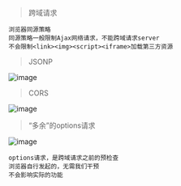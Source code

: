 > 跨域请求

```
浏览器同源策略
同源策略一般限制Ajax网络请求，不能跨域请求server
不会限制<link><img><script><iframe>加载第三方资源
```
> JSONP

![image](https://note.youdao.com/yws/public/resource/488f3bf54a29a2eee5561c5e8bba83dc/xmlnote/WEBRESOURCEcf0c4f033b7fd0972fa8f05c623d11b6/1225)

> CORS

![image](https://note.youdao.com/yws/public/resource/488f3bf54a29a2eee5561c5e8bba83dc/xmlnote/WEBRESOURCE5c62cac3e529e4e7d38b26d5e6f0544b/1230)

> “多余”的options请求

![image](https://note.youdao.com/yws/public/resource/488f3bf54a29a2eee5561c5e8bba83dc/xmlnote/WEBRESOURCE59081165b64f9bb223896f25e067a465/1235)

```
options请求，是跨域请求之前的预检查
浏览器自行发起的，无需我们干预
不会影响实际的功能
```